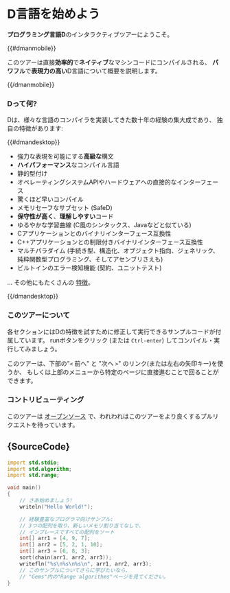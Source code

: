 # D言語を始めよう

**プログラミング言語D**のインタラクティブツアーにようこそ。

{{#dmanmobile}}

このツアーは直接**効率的**で**ネイティブ**なマシンコードにコンパイルされる、
**パワフル**で**表現力の高い**D言語について概要を説明します。

{{/dmanmobile}}

### Dって何?

Dは、様々な言語のコンパイラを実装してきた数十年の経験の集大成であり、
独自の特徴があります:

{{#dmandesktop}}

- 強力な表現を可能にする**高級な**構文
- **ハイパフォーマンス**なコンパイル言語
- 静的型付け
- オペレーティングシステムAPIやハードウェアへの直接的なインターフェース
- 驚くほど早いコンパイル
- メモリセーフなサブセット (SafeD)
- **保守性が高く**、**理解しやすい**コード
- ゆるやかな学習曲線 (C風のシンタックス、Javaなどと似ている)
- Cアプリケーションとのバイナリインターフェース互換性
- C++アプリケーションとの制限付きバイナリインターフェース互換性
- マルチパラダイム (手続き型、構造化、オブジェクト指向、ジェネリック、純粋関数型プログラミング、そしてアセンブリさえも)
- ビルトインのエラー検知機能 (契約、ユニットテスト)

... その他にもたくさんの [特徴](http://dlang.org/overview.html)。

{{/dmandesktop}}

### このツアーについて

各セクションにはDの特徴を試すために修正して実行できるサンプルコードが付属しています。
runボタンをクリック (または `Ctrl-enter`) してコンパイル・実行してみましょう。

このツアーは、下部の"`<` 前へ" と "次へ `>`" のリンク(または左右の矢印キー)を使うか、
もしくは上部のメニューから特定のページに直接進むことで回ることができます。

### コントリビューティング

このツアーは [オープンソース](https://github.com/dlang-tour)
で、われわれはこのツアーをより良くするプルリクエストを待っています。

## {SourceCode}

```d
import std.stdio;
import std.algorithm;
import std.range;

void main()
{
    // さあ始めましょう!
    writeln("Hello World!");

    // 経験豊富なプログラマ向けサンプル:
    // 3つの配列を取り、新しいメモリ割り当てなしで、
    // インプレースですべての配列をソート
    int[] arr1 = [4, 9, 7];
    int[] arr2 = [5, 2, 1, 10];
    int[] arr3 = [6, 8, 3];
    sort(chain(arr1, arr2, arr3));
    writefln("%s\n%s\n%s\n", arr1, arr2, arr3);
    // このサンプルについてさらに学びたいなら、
    // "Gems"内の"Range algorithms"ページを見てください。
}
```